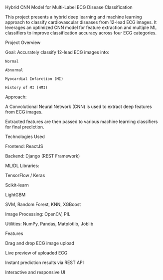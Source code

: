 Hybrid CNN Model for Multi-Label ECG Disease Classification

  This project presents a hybrid deep learning and machine learning approach to classify cardiovascular diseases from 12-lead ECG images. It leverages an optimized CNN model for feature extraction and multiple ML classifiers to improve classification accuracy across four ECG categories.

Project Overview

Goal: Accurately classify 12-lead ECG images into:
    
    Normal
    
    Abnormal
    
    Myocardial Infarction (MI)
    
    History of MI (HMI)

Approach:

  A Convolutional Neural Network (CNN) is used to extract deep features from ECG images.

  Extracted features are then passed to various machine learning classifiers for final prediction.

Technologies Used

  Frontend: ReactJS

  Backend: Django (REST Framework)

  ML/DL Libraries:

  TensorFlow / Keras

  Scikit-learn

  LightGBM

  SVM, Random Forest, KNN, XGBoost

  Image Processing: OpenCV, PIL

  Utilities: NumPy, Pandas, Matplotlib, Joblib

Features

  Drag and drop ECG image upload

  Live preview of uploaded ECG

  Instant prediction results via REST API

  Interactive and responsive UI
